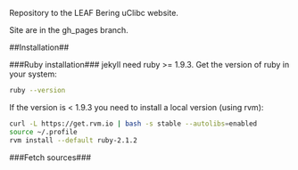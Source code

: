 Repository to the LEAF Bering uClibc website.

Site are in the gh_pages branch.

##Installation##

###Ruby installation###
jekyll need ruby >= 1.9.3. Get the version of ruby in your system:
```bash
ruby --version
````
If the version is < 1.9.3 you need to install a local version (using rvm):
```bash
curl -L https://get.rvm.io | bash -s stable --autolibs=enabled
source ~/.profile
rvm install --default ruby-2.1.2
```

###Fetch sources###
